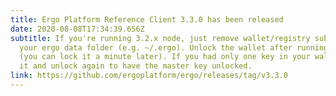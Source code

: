 ```yaml
---
title: Ergo Platform Reference Client 3.3.0 has been released
date: 2020-08-08T17:34:39.656Z
subtitle: If you're running 3.2.x node, just remove wallet/registry subfolder in
  your ergo data folder (e.g. ~/.ergo). Unlock the wallet after running the node
  (you can lock it a minute later). If you had only one key in your wallet, lock
  it and unlock again to have the master key unlocked.
link: https://github.com/ergoplatform/ergo/releases/tag/v3.3.0
---
```

